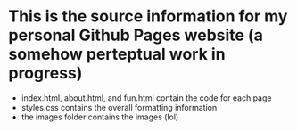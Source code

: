 # This is the source information for my personal Github Pages website (a somehow perteptual work in progress)

* index.html, about.html, and fun.html contain the code for each page
* styles.css contains the overall formatting information
* the images folder contains the images (lol)
